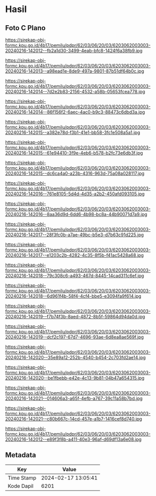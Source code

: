 # Hasil

## Foto C Plano

https://sirekap-obj-formc.kpu.go.id/4b17/pemilu/pdpr/62/03/06/20/03/6203062003003-20240216-142012--fb2a1d30-3499-4eab-bfc8-1424f6a38fb9.jpg

https://sirekap-obj-formc.kpu.go.id/4b17/pemilu/pdpr/62/03/06/20/03/6203062003003-20240216-142013--a98ead1e-8de9-497a-9801-87b51df64b0c.jpg

https://sirekap-obj-formc.kpu.go.id/4b17/pemilu/pdpr/62/03/06/20/03/6203062003003-20240216-142014--7d2e2b83-2156-4532-a58b-05653fcea778.jpg

https://sirekap-obj-formc.kpu.go.id/4b17/pemilu/pdpr/62/03/06/20/03/6203062003003-20240216-142014--86f156f2-6aec-4ac0-b9c3-88473c6dbd3a.jpg

https://sirekap-obj-formc.kpu.go.id/4b17/pemilu/pdpr/62/03/06/20/03/6203062003003-20240216-142015--a382e78d-f3b1-41e1-bb58-3fc1e508a5a1.jpg

https://sirekap-obj-formc.kpu.go.id/4b17/pemilu/pdpr/62/03/06/20/03/6203062003003-20240216-142015--61e94410-3f9e-4eb6-b578-b2fc73e6db3f.jpg

https://sirekap-obj-formc.kpu.go.id/4b17/pemilu/pdpr/62/03/06/20/03/6203062003003-20240216-142015--dc6ca4a0-a23b-4316-963d-75a08a028117.jpg

https://sirekap-obj-formc.kpu.go.id/4b17/pemilu/pdpr/62/03/06/20/03/6203062003003-20240216-142016--761e8105-5d4d-4d35-a2b2-450afd093105.jpg

https://sirekap-obj-formc.kpu.go.id/4b17/pemilu/pdpr/62/03/06/20/03/6203062003003-20240216-142016--8aa36d9d-6dd6-4b98-bc8a-44b90071d7a9.jpg

https://sirekap-obj-formc.kpu.go.id/4b17/pemilu/pdpr/62/03/06/20/03/6203062003003-20240216-142017--28f3fc0b-a7ae-49bc-b5e3-d7b63c91d225.jpg

https://sirekap-obj-formc.kpu.go.id/4b17/pemilu/pdpr/62/03/06/20/03/6203062003003-20240216-142017--e1203c2b-4282-4c35-8f5b-f41ac5428a68.jpg

https://sirekap-obj-formc.kpu.go.id/4b17/pemilu/pdpr/62/03/06/20/03/6203062003003-20240216-142018--79c308c6-a493-467d-8445-14cad311c6ef.jpg

https://sirekap-obj-formc.kpu.go.id/4b17/pemilu/pdpr/62/03/06/20/03/6203062003003-20240216-142018--6d961f4b-58f4-4cf4-bbe5-e3094fa9f614.jpg

https://sirekap-obj-formc.kpu.go.id/4b17/pemilu/pdpr/62/03/06/20/03/6203062003003-20240216-142019--f7b74f3b-8aed-4872-8b5f-59864d94da0d.jpg

https://sirekap-obj-formc.kpu.go.id/4b17/pemilu/pdpr/62/03/06/20/03/6203062003003-20240216-142019--dcf2c197-67d7-4696-93ae-6d8ea8ae569f.jpg

https://sirekap-obj-formc.kpu.go.id/4b17/pemilu/pdpr/62/03/06/20/03/6203062003003-20240216-142020--35e89a12-252b-4540-b454-2c703fd2ae14.jpg

https://sirekap-obj-formc.kpu.go.id/4b17/pemilu/pdpr/62/03/06/20/03/6203062003003-20240216-142020--be1fbebb-e42e-4c13-9b81-04b47a654315.jpg

https://sirekap-obj-formc.kpu.go.id/4b17/pemilu/pdpr/62/03/06/20/03/6203062003003-20240216-142021--014606a3-a65f-4efb-a767-39c11a58b7bd.jpg

https://sirekap-obj-formc.kpu.go.id/4b17/pemilu/pdpr/62/03/06/20/03/6203062003003-20240216-142021--c80b667c-14cd-457e-a1b7-1416cef8d740.jpg

https://sirekap-obj-formc.kpu.go.id/4b17/pemilu/pdpr/62/03/06/20/03/6203062003003-20240216-142012--e89f3f8b-a411-40e3-96af-d69df13a6e08.jpg


## Metadata

| Key        | Value               |
| ---------- | ------------------- |
| Time Stamp | 2024-02-17 13:05:41 |
| Kode Dapil | 6201                |



